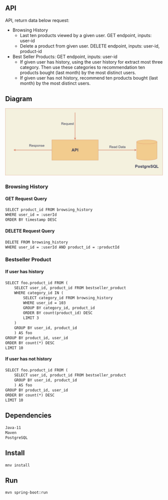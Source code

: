 ## API

API, return data below request:

* Browsing History
  * Last ten products viewed by a given user. GET endpoint, inputs: user-id
  * Delete a product from given user. DELETE endpoint, inputs: user-id, product-id
* Best Seller Products: GET endpoint, inputs: user-id
  * If given user has history, using the user history for extract most three category. Then use these categories to recommendation ten products bought (last month) by the most distinct users.
  * If given user has not history, recommend ten products bought (last month) by the most distinct users.

## Diagram

![diagram](images/diagram.jpg)

### Browsing History

#### GET Request Query

```roomsql
SELECT product_id FROM browsing_history
WHERE user_id = :userId
ORDER BY timestamp DESC
```

#### DELETE Request Query

```roomsql
DELETE FROM browsing_history
WHERE user_id = :userId AND product_id = :productId
```

### Bestseller Product

#### If user has history

```roomsql
SELECT foo.product_id FROM (
    SELECT user_id, product_id FROM bestseller_product
    WHERE category_id IN (
        SELECT category_id FROM browsing_history
        WHERE user_id = 103
        GROUP BY category_id, product_id
        ORDER BY count(product_id) DESC
        LIMIT 3
    )
    GROUP BY user_id, product_id
    ) AS foo
GROUP BY product_id, user_id
ORDER BY count(*) DESC
LIMIT 10
```

#### If user has not history

```roomsql
SELECT foo.product_id FROM (
    SELECT user_id, product_id FROM bestseller_product
    GROUP BY user_id, product_id
    ) AS foo
GROUP BY product_id, user_id
ORDER BY count(*) DESC
LIMIT 10
```

## Dependencies
    
    Java-11
    Maven
    PostgreSQL

## Install

    mnv install

## Run
    
    mvn spring-boot:run
